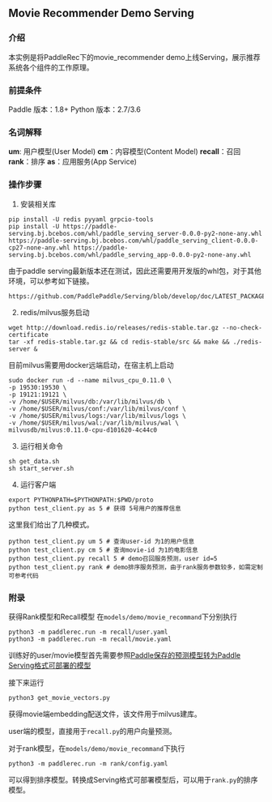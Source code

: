## Movie Recommender Demo Serving 

### 介绍

本实例是将PaddleRec下的movie_recommender demo上线Serving，展示推荐系统各个组件的工作原理。

### 前提条件
Paddle 版本：1.8+
Python 版本：2.7/3.6

### 名词解释

**um**: 用户模型(User Model)
**cm**：内容模型(Content Model)
**recall**：召回
**rank**：排序
**as**：应用服务(App Service)

### 操作步骤

1. 安装相关库
```
pip install -U redis pyyaml grpcio-tools
pip install -U https://paddle-serving.bj.bcebos.com/whl/paddle_serving_server-0.0.0-py2-none-any.whl https://paddle-serving.bj.bcebos.com/whl/paddle_serving_client-0.0.0-cp27-none-any.whl https://paddle-serving.bj.bcebos.com/whl/paddle_serving_app-0.0.0-py2-none-any.whl
```
由于paddle serving最新版本还在测试，因此还需要用开发版的whl包，对于其他环境，可以参考如下链接。
```
https://github.com/PaddlePaddle/Serving/blob/develop/doc/LATEST_PACKAGES.md
```

2. redis/milvus服务启动

```
wget http://download.redis.io/releases/redis-stable.tar.gz --no-check-certificate
tar -xf redis-stable.tar.gz && cd redis-stable/src && make && ./redis-server &
```
目前milvus需要用docker远端启动，在宿主机上启动

```
sudo docker run -d --name milvus_cpu_0.11.0 \
-p 19530:19530 \
-p 19121:19121 \
-v /home/$USER/milvus/db:/var/lib/milvus/db \
-v /home/$USER/milvus/conf:/var/lib/milvus/conf \
-v /home/$USER/milvus/logs:/var/lib/milvus/logs \
-v /home/$USER/milvus/wal:/var/lib/milvus/wal \
milvusdb/milvus:0.11.0-cpu-d101620-4c44c0
```

3. 运行相关命令
```
sh get_data.sh
sh start_server.sh
```

4. 运行客户端
```
export PYTHONPATH=$PYTHONPATH:$PWD/proto
python test_client.py as 5 # 获得 5号用户的推荐信息
```

这里我们给出了几种模式。
```
python test_client.py um 5 # 查询user-id 为1的用户信息
python test_client.py cm 5 # 查询movie-id 为1的电影信息
python test_client.py recall 5 # demo召回服务预测，user id=5
python test_client.py rank # demo排序服务预测，由于rank服务参数较多，如需定制可参考代码
```

### 附录
获得Rank模型和Recall模型
在`models/demo/movie_recommand`下分别执行
```
python3 -m paddlerec.run -m recall/user.yaml
python3 -m paddlerec.run -m recall/movie.yaml
```
训练好的user/movie模型首先需要参照[Paddle保存的预测模型转为Paddle Serving格式可部署的模型](https://github.com/PaddlePaddle/Serving/blob/develop/doc/INFERENCE_TO_SERVING_CN.md)

接下来运行
```
python3 get_movie_vectors.py 
```
获得movie端embedding配送文件，该文件用于milvus建库。

user端的模型，直接用于`recall.py`的用户向量预测。

对于rank模型，在`models/demo/movie_recommand`下执行
```
python3 -m paddlerec.run -m rank/config.yaml
```
可以得到排序模型。转换成Serving格式可部署模型后，可以用于`rank.py`的排序模型。


